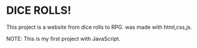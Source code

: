 # DICE ROLLS!

This project is a website from dice rolls to RPG. 
was made with html,css,js. 

NOTE: This is my first project with JavaScript.